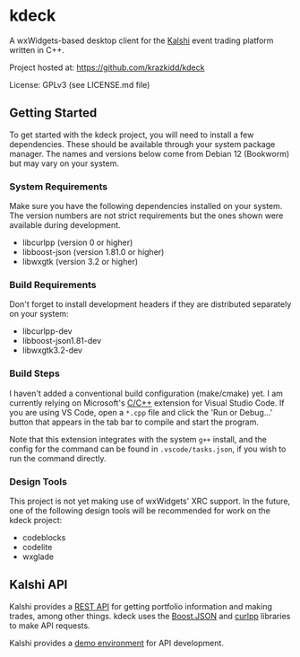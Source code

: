 # kdeck

A wxWidgets-based desktop client for the [Kalshi](https://kalshi.com/) event trading platform written in C++.

Project hosted at: https://github.com/krazkidd/kdeck

License: GPLv3 (see LICENSE.md file)

## Getting Started

To get started with the kdeck project, you will need to install a few dependencies. These should be available through your system package manager. The names and versions below come from Debian 12 (Bookworm) but may vary on your system.

### System Requirements

Make sure you have the following dependencies installed on your system. The version numbers are not strict requirements but the ones shown were available during development.

* libcurlpp (version 0 or higher)
* libboost-json (version 1.81.0 or higher)
* libwxgtk (version 3.2 or higher)

### Build Requirements

Don't forget to install development headers if they are distributed separately on your system:

* libcurlpp-dev
* libboost-json1.81-dev
* libwxgtk3.2-dev

### Build Steps

I haven't added a conventional build configuration (make/cmake) yet. I am currently relying on Microsoft's [C/C++](https://marketplace.visualstudio.com/items?itemName=ms-vscode.cpptools) extension for Visual Studio Code. If you are using VS Code, open a `*.cpp` file and click the 'Run or Debug...' button that appears in the tab bar to compile and start the program.

Note that this extension integrates with the system `g++` install, and the config for the command can be found in `.vscode/tasks.json`, if you wish to run the command directly.

### Design Tools

This project is not yet making use of wxWidgets' XRC support. In the future, one of the following design tools will be recommended for work on the kdeck project:

* codeblocks
* codelite
* wxglade

## Kalshi API

Kalshi provides a [REST API](https://trading-api.readme.io/reference/getting-started) for getting portfolio information and making trades, among other things. kdeck uses the [Boost.JSON](https://boost.org/libs/json) and [curlpp](http://www.curlpp.org/) libraries to make API requests.

Kalshi provides a [demo environment](https://trading-api.readme.io/reference/creating-a-demo-account) for API development.
